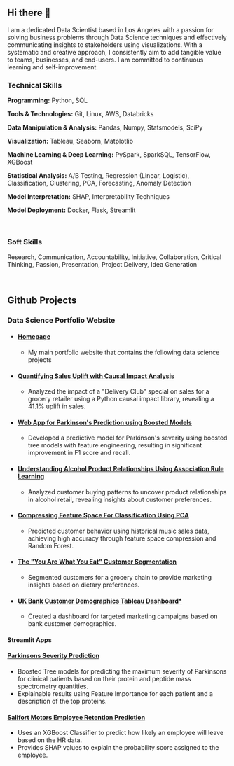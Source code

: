 ## Hi there 👋

I am a dedicated Data Scientist based in Los Angeles with a passion for solving business problems through Data Science techniques and effectively communicating insights to stakeholders using visualizations. With a systematic and creative approach, I consistently aim to add tangible value to teams, businesses, and end-users. I am committed to continuous learning and self-improvement.

### Technical Skills

**Programming:** Python, SQL

**Tools & Technologies:** Git, Linux, AWS, Databricks

**Data Manipulation & Analysis:** Pandas, Numpy, Statsmodels, SciPy

**Visualization:** Tableau, Seaborn, Matplotlib

**Machine Learning & Deep Learning:** PySpark, SparkSQL, TensorFlow, XGBoost

**Statistical Analysis:** A/B Testing, Regression (Linear, Logistic), Classification, Clustering, PCA, Forecasting, Anomaly Detection

**Model Interpretation:** SHAP, Interpretability Techniques

**Model Deployment:** Docker, Flask, Streamlit

<br>

### Soft Skills
Research, Communication, Accountability, Initiative, Collaboration, Critical Thinking, Passion, Presentation, Project Delivery, Idea Generation

<br>

## Github Projects

### Data Science Portfolio Website

- #### [Homepage](https://dagartga.github.io/)
    - My main portfolio website that contains the following data science projects
- #### [Quantifying Sales Uplift with Causal Impact Analysis](https://dagartga.github.io/2024/03/10/causal-impact.html)
    - Analyzed the impact of a "Delivery Club" special on sales for a grocery retailer using a Python causal impact library, revealing a 41.1% uplift in sales.
- #### [Web App for Parkinson's Prediction using Boosted Models](https://dagartga.github.io/2024/03/21/parkinsons-classification.html)
    - Developed a predictive model for Parkinson's severity using boosted tree models with feature engineering, resulting in significant improvement in F1 score and recall.
- #### [Understanding Alcohol Product Relationships Using Association Rule Learning](https://dagartga.github.io/2024/03/08/association-rule-learning.html)
    - Analyzed customer buying patterns to uncover product relationships in alcohol retail, revealing insights about customer preferences.
- #### [Compressing Feature Space For Classification Using PCA](https://dagartga.github.io/2024/03/07/pca.html)
    - Predicted customer behavior using historical music sales data, achieving high accuracy through feature space compression and Random Forest.
- #### [The "You Are What You Eat" Customer Segmentation](https://dagartga.github.io/2024/03/05/customer-segmentation.html)
    - Segmented customers for a grocery chain to provide marketing insights based on dietary preferences.
- #### [UK Bank Customer Demographics Tableau Dashboard*](https://dagartga.github.io/2024/03/06/uk-bank-customer-analysis-with-tableau.html)
    - Created a dashboard for targeted marketing campaigns based on bank customer demographics.
 
#### Streamlit Apps

#### [Parkinsons Severity Prediction](https://boosted-models-for-parkinsons-prediction.streamlit.app/)
- Boosted Tree models for predicting the maximum severity of Parkinsons for clinical patients based on their protein and peptide mass spectrometry quantities.
- Explainable results using Feature Importance for each patient and a description of the top proteins.
  
#### [Salifort Motors Employee Retention Prediction](https://salifort-motors-employee-retention.streamlit.app/)
- Uses an XGBoost Classifier to predict how likely an employee will leave based on the HR data.
- Provides SHAP values to explain the probability score assigned to the employee.


<!--
**dagartga/dagartga** is a ✨ _special_ ✨ repository because its `README.md` (this file) appears on your GitHub profile.

Here are some ideas to get you started:

- 🔭 I’m currently working on ...
- 🌱 I’m currently learning ...
- 👯 I’m looking to collaborate on ...
- 🤔 I’m looking for help with ...
- 💬 Ask me about ...
- 📫 How to reach me: ...
- 😄 Pronouns: ...
- ⚡ Fun fact: ...
-->

